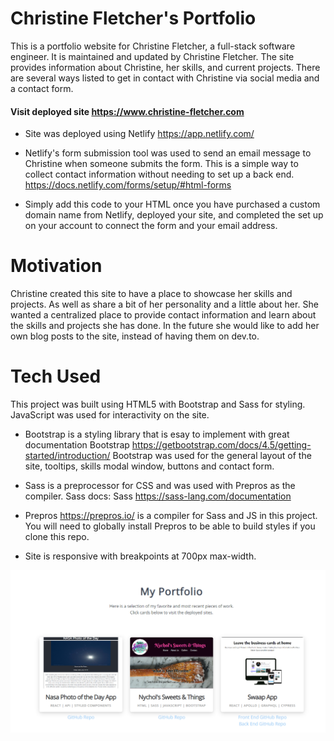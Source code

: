 # Christine Fletcher's Portfolio
This is a portfolio website for Christine Fletcher, a full-stack software engineer. It is maintained and updated by Christine Fletcher. The site provides information about Christine, her skills, and current projects. There are several ways listed to get in contact with Christine via social media and a contact form. 

#### Visit deployed site https://www.christine-fletcher.com

- Site was deployed using Netlify https://app.netlify.com/

- Netlify's form submission tool was used to send an email message to Christine when someone submits the form. This is a simple way to collect contact information without needing to set up a back end. https://docs.netlify.com/forms/setup/#html-forms 
- Simply add this code to your HTML once you have purchased a custom domain name from Netlify, deployed your site, and completed the set up on your account to connect the form and your email address.
    <form class="contact-form" name="contact" data-netlify="true" method="POST">

# Motivation
Christine created this site to have a place to showcase her skills and projects. As well as share a bit of her personality and a little about her. She wanted a centralized place to provide contact information and learn about the skills and projects she has done. 
In the future she would like to add her own blog posts to the site, instead of having them on dev.to.

# Tech Used
This project was built using HTML5 with Bootstrap and Sass for styling. JavaScript was used for interactivity on the site. 

- Bootstrap is a styling library that is esay to implement with great documentation 
 Bootstrap https://getbootstrap.com/docs/4.5/getting-started/introduction/
Bootstrap was used for the general layout of the site, tooltips, skills modal window, buttons and contact form. 

- Sass is a preprocessor for CSS and was used with Prepros as the compiler. 
Sass docs: 
Sass https://sass-lang.com/documentation 

- Prepros https://prepros.io/ is a compiler for Sass and JS in this project. You will need to globally install Prepros to be able to build styles if you clone this repo. 

- Site is responsive with breakpoints at 700px max-width. 

<img src="/img/portfolioScreenShot.png"/>